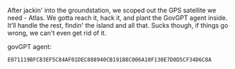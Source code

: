 After jackin' into the groundstation, we scoped out the GPS satellite we need - Atlas. We gotta reach it, hack it, and plant the GovGPT agent inside. It’ll handle the rest, findin' the island and all that. Sucks though, if things go wrong, we can't even get rid of it.

govGPT agent:

    E071119BFC83EF5C84AF01DEC888940CB191B8C006A10F130E7D0D5CF34D6C8A
